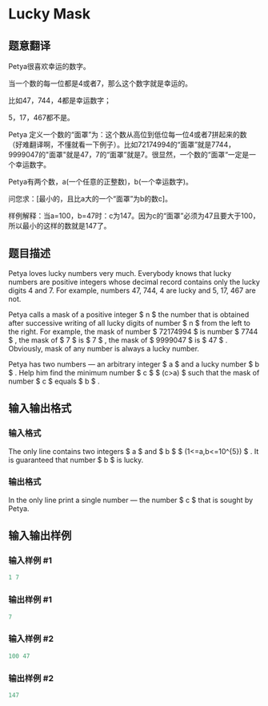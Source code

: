 # Lucky Mask

## 题意翻译

Petya很喜欢幸运的数字。

当一个数的每一位都是4或者7，那么这个数字就是幸运的。

比如47，744，4都是幸运数字；

5，17，467都不是。

Petya 定义一个数的“面罩”为：这个数从高位到低位每一位4或者7拼起来的数（好难翻译啊，不懂就看一下例子）。比如72174994的“面罩”就是7744，9999047的"面罩"就是47，7的“面罩”就是7。很显然，一个数的“面罩“一定是一个幸运数字。

Petya有两个数，a(一个任意的正整数)，b(一个幸运数字)。

问您求：[最小的，且比a大的一个“面罩”为b的数c]。

样例解释：当a=100，b=47时：c为147。因为c的“面罩”必须为47且要大于100，所以最小的这样的数就是147了。

## 题目描述

Petya loves lucky numbers very much. Everybody knows that lucky numbers are positive integers whose decimal record contains only the lucky digits 4 and 7. For example, numbers 47, 744, 4 are lucky and 5, 17, 467 are not.

Petya calls a mask of a positive integer $ n $ the number that is obtained after successive writing of all lucky digits of number $ n $ from the left to the right. For example, the mask of number $ 72174994 $ is number $ 7744 $ , the mask of $ 7 $ is $ 7 $ , the mask of $ 9999047 $ is $ 47 $ . Obviously, mask of any number is always a lucky number.

Petya has two numbers — an arbitrary integer $ a $ and a lucky number $ b $ . Help him find the minimum number $ c $ $ (c&gt;a) $ such that the mask of number $ c $ equals $ b $ .

## 输入输出格式

### 输入格式

The only line contains two integers $ a $ and $ b $ $ (1<=a,b<=10^{5}) $ . It is guaranteed that number $ b $ is lucky.

### 输出格式

In the only line print a single number — the number $ c $ that is sought by Petya.

## 输入输出样例

### 输入样例 #1

```cpp
1 7

```
### 输出样例 #1

```cpp
7

```
### 输入样例 #2

```cpp
100 47

```
### 输出样例 #2

```cpp
147

```
